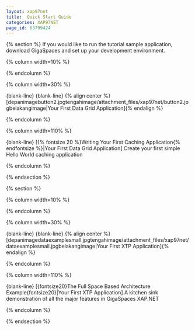 ```yaml
---
layout: xap97net
title:  Quick Start Guide
categories: XAP97NET
page_id: 63799424
---
```


{% section %}
If you would like to run the tutorial sample application, download GigaSpaces and set up your development environment.

{% column width=10% %}

{% endcolumn %}

{% column width=30% %}

{blank-line}
{blank-line}
{% align center %}[depanimagebutton2.jpgtengahimage/attachment_files/xap97net/button2.jpgbelakangimage|Your First Data Grid Application]{% endalign %}

{% endcolumn %}

{% column width=110% %}



{blank-line}
[{% fontsize 20 %}Writing Your First Caching Application{% endfontsize %}|Your First Data Grid Application]
Create your first simple Hello World caching application

{% endcolumn %}

{% endsection %}

{% section %}

{% column width=10% %}

{% endcolumn %}

{% column width=30% %}

{blank-line}
{blank-line}
{% align center %}[depanimagedataexamplesmall.jpgtengahimage/attachment_files/xap97net/dataexamplesmall.jpgbelakangimage|Your First XTP Application]{% endalign %}

{% endcolumn %}

{% column width=110% %}



{blank-line}
[{fontsize20}The Full Space Based Architecture Example{fontsize20}|Your First XTP Application]
A kitchen sink demonstration of all the major features in GigaSpaces XAP.NET

{% endcolumn %}

{% endsection %}